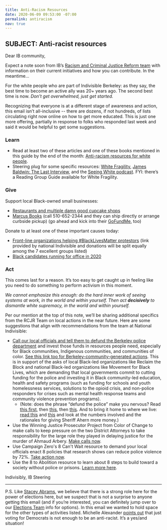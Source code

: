 ```yaml
---
title: Anti-Racism Resources
date: 2020-06-09 09:53:00 -07:00
permalink: antiracism
nav: true
---
```


## SUBJECT: Anti-racist resources

Dear IB community,

Expect a note soon from IB’s [Racism and Criminal Justice Reform team](https://indivisibleberkeley.org/team/rcjr) with information on their current initiatives and how you can contribute. In the meantime...

For the white people who are part of Indivisible Berkeley: as they say, the best time to become an active ally was 20+ years ago. The second best time is now. *Don’t get overwhelmed, just get started.*

Recognizing that everyone is at a different stage of awareness and action, this email isn’t all-inclusive -- there are dozens, if not hundreds, of lists circulating right now online on how to get more educated. This is just one more offering, partially in response to folks who responded last week and said it would be helpful to get some suggestions.

### Learn

- Read at least two of these articles and one of these books mentioned in this guide by the end of the month: [Anti-racism resources for white people](http://bit.ly/ANTIRACISMRESOURCES). 
- Steering plug for some specific resources: [White Fragility](https://bookshop.org/books/white-fragility-why-it-s-so-hard-for-white-people-to-talk-about-racism/9780807047415), [James Baldwin: The Last Interview](https://bookshop.org/books/james-baldwin-the-last-interview-and-other-conversations/9781612194004), and the [Seeing White podcast](https://www.sceneonradio.org/seeing-white/).
FYI: there’s a Reading Group Guide available for White Fragility.

### Give

Support local Black-owned small businesses:
- [Restaurants and multiple damn good cupcake shops](https://docs.google.com/spreadsheets/d/1mTthE5lwqVnTCIm3iQtQXLyxwK-pc17cuCp--BhAYX8/htmlview)
- [Marcus Books](https://twitter.com/marcusbooks) (call 510-652-2344 and they can ship directly or arrange curbside pickup) (go ahead and kick into their [GoFundMe](https://www.gofundme.com/f/marcus-books-anniversary-fundraiser), too)

Donate to at least one of these important causes today:
- [Front-line organizations helping #BlackLivesMatter protestors](https://secure.actblue.com/donate/indivisible-blm) (link provided by national Indivisible and donations will be split equally among the 7 excellent groups listed)
- [Black candidates running for office in 2020](https://docs.google.com/spreadsheets/d/1CbQvcb2zdOvExajo8wWXcoOhqLiaxnlAoXAeFlLTxLk/edit)

### Act

This comes last for a reason. It’s too easy to get caught up in feeling like you need to do something to perform activism in this moment. 

*We cannot emphasize this enough: do the hard inner work of seeing systems at work, in the world and within yourself. Then act **decisively** to dismantle white supremacy, in the world and within yourself.*

Per our mention at the top of this note, we’ll be sharing additional specifics from the RCJR Team on local actions in the near future. Here are some suggestions that align with recommendations from the team at National Indivisible:

- [Call our local officials and tell them to defund the Berkeley police department](https://indivisible.org/defund-police-and-invest-black-communities) and invest those funds in resources people need, especially for Black communities, Indigenous communities, and communities of color. [See this link too for Berkeley-community-generated actions](https://linktr.ee/defundberkeleypd). This is in support of the asks of local Black-led organizations like Reclaim the Block and national Black-led organizations like Movement for Black Lives, which are demanding that local governments commit to cutting funding for the police and investing it in Black community-led education, health and safety programs (such as funding for schools and youth homelessness services, solutions to the opioid crisis, and non-police responders for crises such as mental health response teams and community violence prevention programs).
  - (Note: does the phrase “defund the police” make you nervous? Read [this first](https://www.axios.com/defund-police-black-lives-matter-7007efac-0b24-44e2-a45c-c7f180c17b2e.html), then [this](https://www.nytimes.com/2020/06/08/us/what-does-defund-police-mean.html), then [this](https://www.theatlantic.com/ideas/archive/2020/06/defund-police/612682/). And to bring it home to where we live: [read this](https://ebcitizen.com/2020/05/12/alameda-county-supes-approve-sheriffs-106m-funding-request-to-hire-deputies/) and [this](https://www.dailycal.org/2020/05/14/berkeley-city-council-discusses-a-budget-update-for-2021/) and look at the numbers involved and the rationales for giving Sheriff Ahern more money.)
- Use the Winning Justice Prosecutor Project from Color of Change to make calls to keep pressure on the two District Attorneys to take responsibility for the large role they played in delaying justice for the murder of Ahmaud Arbery. [Make calls now](https://act.colorofchange.org/call/new-page-make-your-demands-clear-call-das-barnhill-johnson/).
- Use Campaign Zero's 8 Can't Wait resource to demand your local officials enact 8 policies that research shows can reduce police violence by 72%. [Take action now](https://8cantwait.org/).
- Use the 8 to Abolition resource to learn about 8 steps to build toward a society without police or prisons. [Learn more here](https://www.8toabolition.com/).

Indivisibly,
IB Steering

________________

P.S. Like [Stacey Abrams](https://www.nytimes.com/2020/06/04/opinion/stacey-abrams-voting-floyd-protests.html), we believe that there is a strong role here for the power of elections here, but we suspect that is not a surprise to anyone getting this email (and if you’re interested, you can definitely jump over to our [Elections Team](https://indivisibleberkeley.org/team/elections) info for options). In this email we wanted to hold space for the other types of activities listed. Michelle Alexander [points out](https://www.nytimes.com/2020/06/08/opinion/george-floyd-protests-race.html) that just voting for Democrats is not enough to be an anti-racist. It’s a yes/and situation!